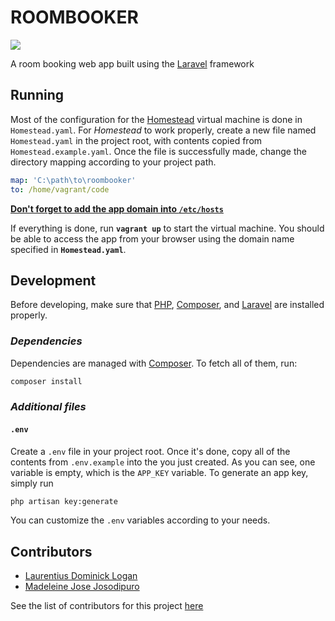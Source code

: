 # ROOMBOOKER

![](https://circleci.com/gh/Log-baseE/roombooker.svg?style=shield&circle-token=8a5dfe38b39dccc1ca640c27c3ea01d92e0abd7a)

A room booking web app built using the [Laravel](https://laravel.com/) framework

## Running

Most of the configuration for the [Homestead](https://laravel.com/docs/5.7/homestead) virtual machine is done in `Homestead.yaml`. For _Homestead_ to work properly, create a new file named `Homestead.yaml` in the project root, with contents copied from `Homestead.example.yaml`. Once the file is successfully made, change the directory mapping according to your project path.

```yml
map: 'C:\path\to\roombooker'
to: /home/vagrant/code
```

**[Don't forget to add the app domain into `/etc/hosts`](https://laravel.com/docs/5.7/homestead#configuring-homestead)**

If everything is done, run **`vagrant up`** to start the virtual machine. You should be able to access the app from your browser using the domain name specified in **`Homestead.yaml`**.

## Development

Before developing, make sure that [PHP](http://php.net/), [Composer](https://getcomposer.org/), and [Laravel](https://laravel.com) are installed properly.

### _Dependencies_

Dependencies are managed with [Composer](https://getcomposer.org/). To fetch all of them, run:

```sh
composer install
```

### _Additional files_

#### `.env`

Create a `.env` file in your project root. Once it's done, copy all of the contents from `.env.example` into the you just created. As you can see, one variable is empty, which is the `APP_KEY` variable. To generate an app key, simply run

```sh
php artisan key:generate
```

You can customize the `.env` variables according to your needs.

## Contributors

* [Laurentius Dominick Logan](https://github.com/Log-baseE)
* [Madeleine Jose Josodipuro](https://github.com/haysacks)

See the list of contributors for this project [here](https://github.com/Log-baseE/roombooker/graphs/contributors)
